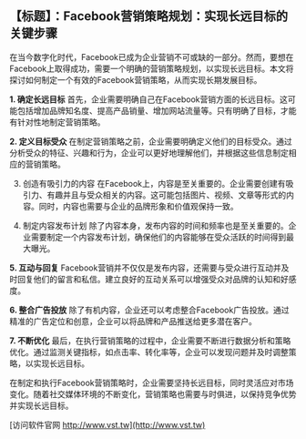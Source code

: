 ## **【标题】：Facebook营销策略规划：实现长远目标的关键步骤**

在当今数字化时代，Facebook已成为企业营销不可或缺的一部分。然而，要想在Facebook上取得成功，需要一个明确的营销策略规划，以实现长远目标。本文将探讨如何制定一个有效的Facebook营销策略，从而实现长期发展目标。

**1. 确定长远目标**
首先，企业需要明确自己在Facebook营销方面的长远目标。这可能包括增加品牌知名度、提高产品销量、增加网站流量等。只有明确了目标，才能有针对性地制定营销策略。

**2. 定义目标受众**
在制定营销策略之前，企业需要明确定义他们的目标受众。通过分析受众的特征、兴趣和行为，企业可以更好地理解他们，并根据这些信息制定相应的营销策略。

3. 创造有吸引力的内容
在Facebook上，内容是至关重要的。企业需要创建有吸引力、有趣并且与受众相关的内容。这可能包括图片、视频、文章等形式的内容。同时，内容也需要与企业的品牌形象和价值观保持一致。

4. 制定内容发布计划
除了内容本身，发布内容的时间和频率也是至关重要的。企业需要制定一个内容发布计划，确保他们的内容能够在受众活跃的时间得到最大曝光。

**5. 互动与回复**
Facebook营销并不仅仅是发布内容，还需要与受众进行互动并及时回复他们的留言和私信。建立良好的互动关系可以增强受众对品牌的认知和好感度。

**6. 整合广告投放**
除了有机内容，企业还可以考虑整合Facebook广告投放。通过精准的广告定位和创意，企业可以将品牌和产品推送给更多潜在客户。

**7. 不断优化**
最后，在执行营销策略的过程中，企业需要不断进行数据分析和策略优化。通过监测关键指标，如点击率、转化率等，企业可以发现问题并及时调整策略，以实现长远目标。

在制定和执行Facebook营销策略时，企业需要坚持长远目标，同时灵活应对市场变化。随着社交媒体环境的不断变化，营销策略也需要与时俱进，以保持竞争优势并实现长远目标。


[访问软件官网 http://www.vst.tw](http://www.vst.tw)
